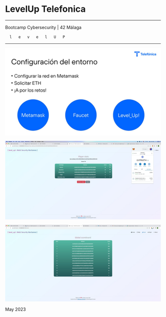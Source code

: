 # LevelUp Telefonica

_____________________________________
 Bootcamp Cybersecurity | 42 Málaga
 
      l   e   v   e   l   U   P
_____________________________________





<p align="center"> <img src="./levelup0.jpeg" alt="image" width="756"" /> </p>
<p align="center"> <img src="./levelup1.jpeg" alt="image" width="756"" /> </p>
<p align="center"> <img src="./levelup2.jpeg" alt="image" width="756"" /> </p>

May 2023